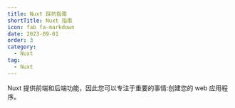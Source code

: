 ```yaml
---
title: Nuxt 踩坑指南
shortTitle: Nuxt 指南
icon: fab fa-markdown
date: 2023-09-01
order: 3
category:
  - Nuxt
tag:
  - Nuxt
---
```


Nuxt 提供前端和后端功能，因此您可以专注于重要的事情:创建您的 web 应用程序。
